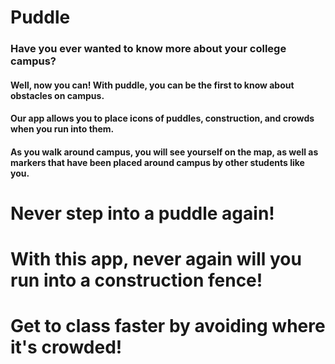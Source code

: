 # Puddle

### Have you ever wanted to know more about your college campus?

#### Well, now you can! With puddle, you can be the first to know about obstacles on campus. 
#### Our app allows you to place icons of puddles, construction, and crowds when you run into them. 
#### As you walk around campus, you will see yourself on the map, as well as markers that have been placed around campus by other students like you.



# Never step into a puddle again!

# With this app, never again will you run into a construction fence!

# Get to class faster by avoiding where it's crowded!
